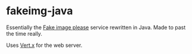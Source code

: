 # fakeimg-java
Essentially the [Fake image please](http://fakeimg.pl/) service rewritten in Java. Made to past the time really. 

Uses [Vert.x](http://vertx.io/) for the web server.
